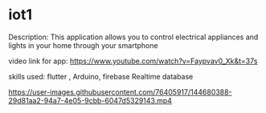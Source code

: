 # iot1

Description: This application allows you to control electrical appliances and lights in your home through your smartphone

video link for app: https://www.youtube.com/watch?v=Faypvav0_Xk&t=37s

skills used: flutter , Arduino, firebase Realtime database

https://user-images.githubusercontent.com/76405917/144680388-29d81aa2-94a7-4e05-9cbb-6047d5329143.mp4


